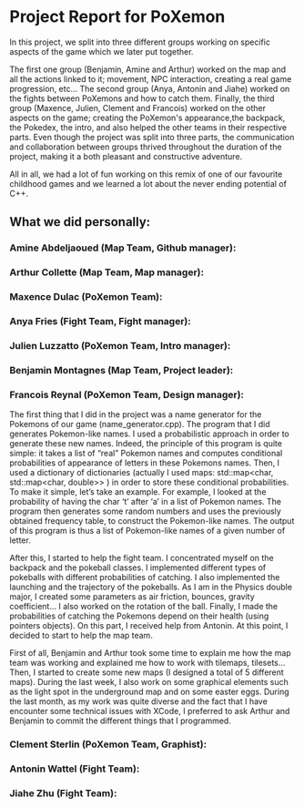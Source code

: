 # Project Report for PoXemon

  In this project, we split into three different groups working on specific aspects of the game which we later put together.

  The first one group (Benjamin, Amine and Arthur) worked on the map and all the actions linked to it; movement, NPC interaction, creating a real game progression, etc... The second group (Anya, Antonin and Jiahe) worked on the fights between PoXemons and how to catch them. Finally, the third group (Maxence, Julien, Clement and Francois) worked  on the other aspects on the game; creating the PoXemon's appearance,the backpack, the Pokedex, the intro, and also helped the other teams in their respective parts. Even though the project was split into three parts, the communication and collaboration between groups thrived throughout the duration of the project, making it a both pleasant and constructive adventure. 
  
  All in all, we had a lot of fun working on this remix of one of our favourite childhood games and we learned a lot about the never ending potential of C++.

## What we did personally:

### Amine Abdeljaoued (Map Team, Github manager):

### Arthur Collette (Map Team, Map manager):

### Maxence Dulac (PoXemon Team):

### Anya Fries (Fight Team, Fight manager):

### Julien Luzzatto (PoXemon Team, Intro manager):

### Benjamin Montagnes (Map Team, Project leader):

### Francois Reynal (PoXemon Team, Design manager):

The first thing that I did in the project was a name generator for the Pokemons of our game (name_generator.cpp). The program that I did generates Pokemon-like names. I used a probabilistic approach in order to generate these new names. Indeed, the principle of this program is quite simple: it takes a list of “real” Pokemon names and computes conditional probabilities of appearance of letters in these Pokemons names. Then, I used a dictionary of dictionaries (actually I used maps:   std::map<char, std::map<char, double>> ) in order to store these conditional probabilities. To make it simple, let’s take an example. For example, I looked at the probability of having the char ‘t’ after ‘a’ in a list of Pokemon names. The program then generates some random numbers and uses the previously obtained frequency table, to construct the Pokemon-like names. The output of this program is thus a list of Pokemon-like names of a given number of letter. 

After this, I started to help the fight team. I concentrated myself on the backpack and the pokeball classes. I implemented different types of pokeballs with different probabilities of catching. I also implemented the launching and the trajectory of the pokeballs. As I am in the Physics double major, I created some parameters as air friction, bounces, gravity coefficient… I also worked on the rotation of the ball. Finally, I made the probabilities of catching the Pokemons depend on their health (using pointers objects). On this part, I received help from Antonin. At this point, I decided to start to help the map team. 

First of all, Benjamin and Arthur took some time to explain me how the map team was working and explained me how to work with tilemaps, tilesets… Then, I started to create some new maps (I designed a total of 5 different maps). During the last week, I also work on some graphical elements such as the light spot in the underground map and on some easter eggs. During the last month, as my work was quite diverse and the fact that I have encounter some technical issues with XCode, I preferred to ask Arthur and Benjamin to commit the different things that I programmed. 


### Clement Sterlin (PoXemon Team, Graphist):

### Antonin Wattel (Fight Team):

### Jiahe Zhu (Fight Team):
